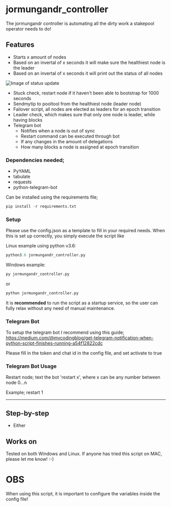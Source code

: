 # jormungandr_controller
The jormungandr controller is automating all the dirty work a stakepool operator needs to do!

## Features
- Starts x amount of nodes
- Based on an invertal of x seconds it will make sure the healthiest node is the leader
- Based on an invertal of x seconds it will print out the status of all nodes 

![Image of status update](https://raw.githubusercontent.com/kunoada/Cardano/master/jormungandr_controller/jormungandr_controller_stat_update.PNG)

- Stuck check, restart node if it haven't been able to bootstrap for 1000 seconds
- Sendmytip to pooltool from the healthiest node (leader node)
- Failover script, all nodes are elected as leaders for an epoch transition
- Leader check, which makes sure that only one node is leader, while having blocks
- Telegram bot 
    - Notifies when a node is out of sync 
    - Restart command can be executed through bot
    - If any changes in the amount of delegations
    - How many blocks a node is assigned at epoch transition

### Dependencies needed;
- PyYAML
- tabulate
- requests
- python-telegram-bot

Can be installed using the requirements file;
```python
pip install -r requirements.txt
```

### Setup
Please use the config.json as a template to fill in your required needs. When this is set up correctly, you simply execute the script like

Linux example using python v3.6:
```python
python3.6 jormungandr_controller.py
```

Windows example:
```python
py jormungandr_controller.py
```
or
```python
python jormungandr_controller.py
```

It is **recommended** to run the script as a startup service, so the user can fully relax without any need of manual maintenance.

### Telegram Bot

To setup the telegram bot I recommend using this guide; https://medium.com/@mycodingblog/get-telegram-notification-when-python-script-finishes-running-a54f12822cdc

Please fill in the token and chat id in the config file, and set activate to true

### Telegram Bot Usage

  Restart node; text the bot 'restart x', where x can be any number between node 0...n
  
  Example; restart 1

---------------------
## Step-by-step

- Either


## Works on
Tested on both Windows and Linux. If anyone has tried this script on MAC, please let me know! :-)
# OBS 
When using this script, it is important to configure the variables inside the config file!
